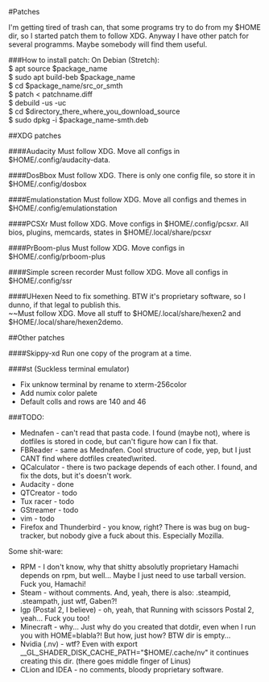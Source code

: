 #Patches

I'm getting tired of trash can, that some programs try to do from my $HOME dir, so I started patch them to follow XDG. Anyway I have other patch for several programms. Maybe somebody will find them useful.						

###How to install patch:
On Debian (Stretch):														
$ apt source $package_name						
$ sudo apt build-beb $package_name			
$ cd $package_name/src_or_smth					
$ patch < patchname.diff								
$ debuild -us -uc												
$ cd $directory_there_where_you_download_source		
$ sudo dpkg -i $package_name-smth.deb			

##XDG patches

####Audacity
Must follow XDG. Move all configs in $HOME/.config/audacity-data.

####DosBbox
Must follow XDG. There is only one config file, so store it in $HOME/.config/dosbox

####Emulationstation
Must follow XDG. Move all configs and themes in $HOME/.config/emulationstation

####PCSXr
Must follow XDG. Move configs in $HOME/.config/pcsxr. All bios, plugins, memcards, states in $HOME/.local/share/pcsxr

####PrBoom-plus
Must follow XDG. Move configs in $HOME/.config/prboom-plus

####Simple screen recorder
Must follow XDG. Move all configs in $HOME/.config/ssr

####UHexen
Need to fix something. BTW it's proprietary software, so I dunno, if that legal to publish this.												
~~Must follow XDG. Move all stuff to $HOME/.local/share/hexen2 and $HOME/.local/share/hexen2demo.

##Other patches

####Skippy-xd
Run one copy of the program at a time.

####st (Suckless terminal emulator)
- Fix unknow terminal by rename to xterm-256color		
- Add numix color palete									
- Default colls and rows are 140 and 46				

###TODO:
- Mednafen - can't read that pasta code. I found (maybe not), where is dotfiles is stored in code, but can't figure how can I fix that.
- FBReader - same as Mednafen. Cool structure of code, yep, but I just CANT find where dotfiles created\writed.
- QCalculator - there is two package depends of each other. I found, and fix the dots, but it's doesn't work.
- Audacity - done
- QTCreator - todo
- Tux racer - todo
- GStreamer - todo
- vim - todo
- Firefox and Thunderbird - you know, right? There is was bug on bug-tracker, but nobody give a fuck about this. Especially Mozilla.		

Some shit-ware:
- RPM - I don't know, why that shitty absolutly proprietary Hamachi depends on rpm, but well... Maybe I just need to use tarball version. Fuck you, Hamachi!
- Steam - without comments. And, yeah, there is also: .steampid, .steampath, just wtf, Gaben?!
- lgp (Postal 2, I believe) - oh, yeah, that Running with scissors Postal 2, yeah... Fuck you too!
- Minecraft - why... Just why do you created that dotdir, even when I run you with HOME=blabla?! But how, just how? BTW dir is empty...
- Nvidia (.nv) - wtf? Even with export __GL_SHADER_DISK_CACHE_PATH="$HOME/.cache/nv" it continues creating this dir. (there goes middle finger of Linus)
- CLion and IDEA - no comments, bloody proprietary software.
